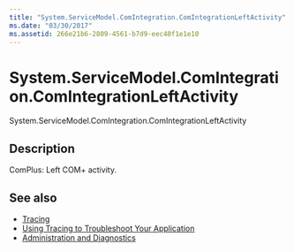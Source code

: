 ```yaml
---
title: "System.ServiceModel.ComIntegration.ComIntegrationLeftActivity"
ms.date: "03/30/2017"
ms.assetid: 266e21b6-2809-4561-b7d9-eec40f1e1e10
---
```

# System.ServiceModel.ComIntegration.ComIntegrationLeftActivity
System.ServiceModel.ComIntegration.ComIntegrationLeftActivity  
  
## Description  
 ComPlus: Left COM+ activity.  
  
## See also
- [Tracing](../../../../../docs/framework/wcf/diagnostics/tracing/index.md)
- [Using Tracing to Troubleshoot Your Application](../../../../../docs/framework/wcf/diagnostics/tracing/using-tracing-to-troubleshoot-your-application.md)
- [Administration and Diagnostics](../../../../../docs/framework/wcf/diagnostics/index.md)
